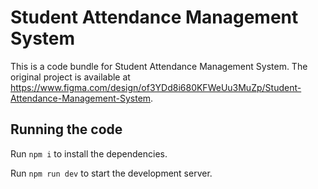 
  # Student Attendance Management System

  This is a code bundle for Student Attendance Management System. The original project is available at https://www.figma.com/design/of3YDd8i680KFWeUu3MuZp/Student-Attendance-Management-System.

  ## Running the code

  Run `npm i` to install the dependencies.

  Run `npm run dev` to start the development server.
  
